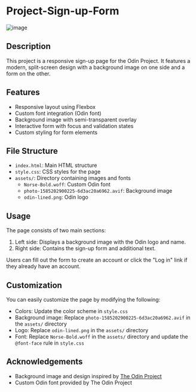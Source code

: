# Project-Sign-up-Form
![image](https://github.com/user-attachments/assets/bf4e188a-eb61-45d1-baf8-865c788d5010)



## Description
This project is a responsive sign-up page for the Odin Project. It features a modern, split-screen design with a background image on one side and a form on the other.

## Features
- Responsive layout using Flexbox
- Custom font integration (Odin font)
- Background image with semi-transparent overlay
- Interactive form with focus and validation states
- Custom styling for form elements

## File Structure
- `index.html`: Main HTML structure
- `style.css`: CSS styles for the page
- `assets/`: Directory containing images and fonts
  - `Norse-Bold.woff`: Custom Odin font
  - `photo-1585202900225-6d3ac20a6962.avif`: Background image
  - `odin-lined.png`: Odin logo

## Usage
The page consists of two main sections:
1. Left side: Displays a background image with the Odin logo and name.
2. Right side: Contains the sign-up form and additional text.

Users can fill out the form to create an account or click the "Log in" link if they already have an account.

## Customization
You can easily customize the page by modifying the following:
- Colors: Update the color scheme in `style.css`
- Background image: Replace `photo-1585202900225-6d3ac20a6962.avif` in the `assets/` directory
- Logo: Replace `odin-lined.png` in the `assets/` directory
- Font: Replace `Norse-Bold.woff` in the `assets/` directory and update the `@font-face` rule in `style.css`



## Acknowledgements
- Background image and design inspired by [The Odin Project](https://www.theodinproject.com/)
- Custom Odin font provided by The Odin Project

